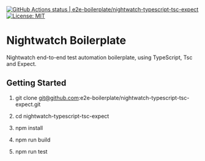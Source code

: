 [![GitHub Actions status | e2e-boilerplate/nightwatch-typescript-tsc-expect](https://github.com/e2e-boilerplate/nightwatch-typescript-tsc-expect/workflows/nightwatch-typescript-tsc-expect/badge.svg)](https://github.com/e2e-boilerplate/nightwatch-typescript-tsc-expect/actions?workflow=nightwatch-typescript-tsc-expect) [![License: MIT](https://img.shields.io/badge/License-MIT-yellow.svg)](https://opensource.org/licenses/MIT)

# Nightwatch Boilerplate

Nightwatch end-to-end test automation boilerplate, using TypeScript, Tsc and Expect.

## Getting Started

1. git clone git@github.com:e2e-boilerplate/nightwatch-typescript-tsc-expect.git

2. cd nightwatch-typescript-tsc-expect

3. npm install

4. npm run build

5. npm run test
